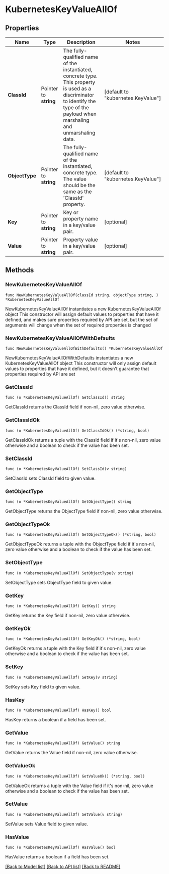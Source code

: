# KubernetesKeyValueAllOf

## Properties

Name | Type | Description | Notes
------------ | ------------- | ------------- | -------------
**ClassId** | Pointer to **string** | The fully-qualified name of the instantiated, concrete type. This property is used as a discriminator to identify the type of the payload when marshaling and unmarshaling data. | [default to "kubernetes.KeyValue"]
**ObjectType** | Pointer to **string** | The fully-qualified name of the instantiated, concrete type. The value should be the same as the &#39;ClassId&#39; property. | [default to "kubernetes.KeyValue"]
**Key** | Pointer to **string** | Key or property name in a key/value pair. | [optional] 
**Value** | Pointer to **string** | Property value in a key/value pair. | [optional] 

## Methods

### NewKubernetesKeyValueAllOf

`func NewKubernetesKeyValueAllOf(classId string, objectType string, ) *KubernetesKeyValueAllOf`

NewKubernetesKeyValueAllOf instantiates a new KubernetesKeyValueAllOf object
This constructor will assign default values to properties that have it defined,
and makes sure properties required by API are set, but the set of arguments
will change when the set of required properties is changed

### NewKubernetesKeyValueAllOfWithDefaults

`func NewKubernetesKeyValueAllOfWithDefaults() *KubernetesKeyValueAllOf`

NewKubernetesKeyValueAllOfWithDefaults instantiates a new KubernetesKeyValueAllOf object
This constructor will only assign default values to properties that have it defined,
but it doesn't guarantee that properties required by API are set

### GetClassId

`func (o *KubernetesKeyValueAllOf) GetClassId() string`

GetClassId returns the ClassId field if non-nil, zero value otherwise.

### GetClassIdOk

`func (o *KubernetesKeyValueAllOf) GetClassIdOk() (*string, bool)`

GetClassIdOk returns a tuple with the ClassId field if it's non-nil, zero value otherwise
and a boolean to check if the value has been set.

### SetClassId

`func (o *KubernetesKeyValueAllOf) SetClassId(v string)`

SetClassId sets ClassId field to given value.


### GetObjectType

`func (o *KubernetesKeyValueAllOf) GetObjectType() string`

GetObjectType returns the ObjectType field if non-nil, zero value otherwise.

### GetObjectTypeOk

`func (o *KubernetesKeyValueAllOf) GetObjectTypeOk() (*string, bool)`

GetObjectTypeOk returns a tuple with the ObjectType field if it's non-nil, zero value otherwise
and a boolean to check if the value has been set.

### SetObjectType

`func (o *KubernetesKeyValueAllOf) SetObjectType(v string)`

SetObjectType sets ObjectType field to given value.


### GetKey

`func (o *KubernetesKeyValueAllOf) GetKey() string`

GetKey returns the Key field if non-nil, zero value otherwise.

### GetKeyOk

`func (o *KubernetesKeyValueAllOf) GetKeyOk() (*string, bool)`

GetKeyOk returns a tuple with the Key field if it's non-nil, zero value otherwise
and a boolean to check if the value has been set.

### SetKey

`func (o *KubernetesKeyValueAllOf) SetKey(v string)`

SetKey sets Key field to given value.

### HasKey

`func (o *KubernetesKeyValueAllOf) HasKey() bool`

HasKey returns a boolean if a field has been set.

### GetValue

`func (o *KubernetesKeyValueAllOf) GetValue() string`

GetValue returns the Value field if non-nil, zero value otherwise.

### GetValueOk

`func (o *KubernetesKeyValueAllOf) GetValueOk() (*string, bool)`

GetValueOk returns a tuple with the Value field if it's non-nil, zero value otherwise
and a boolean to check if the value has been set.

### SetValue

`func (o *KubernetesKeyValueAllOf) SetValue(v string)`

SetValue sets Value field to given value.

### HasValue

`func (o *KubernetesKeyValueAllOf) HasValue() bool`

HasValue returns a boolean if a field has been set.


[[Back to Model list]](../README.md#documentation-for-models) [[Back to API list]](../README.md#documentation-for-api-endpoints) [[Back to README]](../README.md)


